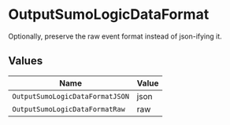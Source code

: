 # OutputSumoLogicDataFormat

Optionally, preserve the raw event format instead of json-ifying it.


## Values

| Name                            | Value                           |
| ------------------------------- | ------------------------------- |
| `OutputSumoLogicDataFormatJSON` | json                            |
| `OutputSumoLogicDataFormatRaw`  | raw                             |
